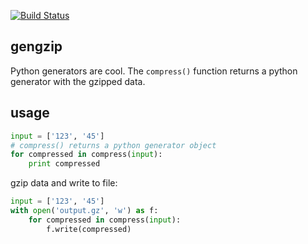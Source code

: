 [![Build Status](https://secure.travis-ci.org/leetreveil/gengzip.png)](http://travis-ci.org/leetreveil/gengzip)

gengzip
------------
Python generators are cool. The ``` compress() ``` function returns a python generator with the gzipped data.


usage
-----------------

```python
input = ['123', '45']
# compress() returns a python generator object
for compressed in compress(input):
    print compressed
```

gzip data and write to file:

```python
input = ['123', '45']
with open('output.gz', 'w') as f:
    for compressed in compress(input):
        f.write(compressed)
```